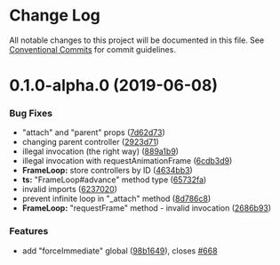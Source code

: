 # Change Log

All notable changes to this project will be documented in this file.
See [Conventional Commits](https://conventionalcommits.org) for commit guidelines.

# 0.1.0-alpha.0 (2019-06-08)

### Bug Fixes

- "attach" and "parent" props ([7d62d73](https://github.com/react-spring/react-spring/commit/7d62d73))
- changing parent controller ([2923d71](https://github.com/react-spring/react-spring/commit/2923d71))
- illegal invocation (the right way) ([889a1b9](https://github.com/react-spring/react-spring/commit/889a1b9))
- illegal invocation with requestAnimationFrame ([6cdb3d9](https://github.com/react-spring/react-spring/commit/6cdb3d9))
- **FrameLoop:** store controllers by ID ([4634bb3](https://github.com/react-spring/react-spring/commit/4634bb3))
- **ts:** "FrameLoop#advance" method type ([65732fa](https://github.com/react-spring/react-spring/commit/65732fa))
- invalid imports ([6237020](https://github.com/react-spring/react-spring/commit/6237020))
- prevent infinite loop in "\_attach" method ([8d786c8](https://github.com/react-spring/react-spring/commit/8d786c8))
- **FrameLoop:** "requestFrame" method - invalid invocation ([2686b93](https://github.com/react-spring/react-spring/commit/2686b93))

### Features

- add "forceImmediate" global ([98b1649](https://github.com/react-spring/react-spring/commit/98b1649)), closes [#668](https://github.com/react-spring/react-spring/issues/668)
